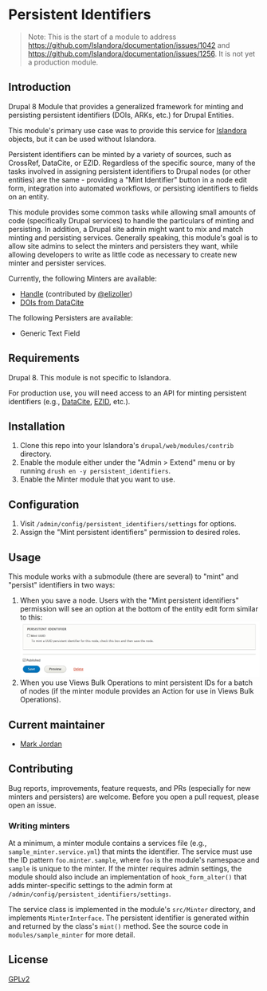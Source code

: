 # Persistent Identifiers

> Note: This is the start of a module to address https://github.com/Islandora/documentation/issues/1042 and https://github.com/Islandora/documentation/issues/1256. It is not yet a production module.

## Introduction

Drupal 8 Module that provides a generalized framework for minting and persisting persistent identifiers (DOIs, ARKs, etc.) for Drupal Entities.

This module's primary use case was to provide this service for [Islandora](https://islandora.ca/) objects, but it can be used without Islandora.

Persistent identifiers can be minted by a variety of sources, such as CrossRef, DataCite, or EZID. Regardless of the specific source, many of the tasks involved in assigning persistent identifiers to Drupal nodes (or other entities) are the same - providing a "Mint Identifier" button in a node edit form, integration into automated workflows, or persisting identifiers to fields on an entity.

This module provides some common tasks while allowing small amounts of code (specifically Drupal services) to handle the particulars of minting and persisting. In addition, a Drupal site admin might want to mix and match minting and persisting services. Generally speaking, this module's goal is to allow site admins to select the minters and persisters they want, while allowing developers to write as little code as necessary to create new minter and persister services.

Currently, the following Minters are available:

* [Handle](modules/hdl) (contributed by [@elizoller](https://github.com/elizoller))
* [DOIs from DataCite](modules/doi_datacite/README.md)

The following Persisters are available:

* Generic Text Field

## Requirements

Drupal 8. This module is not specific to Islandora.

For production use, you will need access to an API for minting persistent identifiers (e.g., [DataCite](https://datacite.org/), [EZID](https://ezid.cdlib.org/), etc.).

## Installation

1. Clone this repo into your Islandora's `drupal/web/modules/contrib` directory.
1. Enable the module either under the "Admin > Extend" menu or by running `drush en -y persistent_identifiers`.
1. Enable the Minter module that you want to use.

## Configuration

1. Visit `/admin/config/persistent_identifiers/settings` for options.
1. Assign the "Mint persistent identifiers" permission to desired roles.

## Usage

This module works with a submodule (there are several) to "mint" and "persist" identifiers in two ways:

1. When you save a node. Users with the "Mint persistent identifiers" permission will see an option at the bottom of the entity edit form similar to this:
  ![Mint checkbox](docs/images/mint_checkbox.png)
1. When you use Views Bulk Operations to mint persistent IDs for a batch of nodes (if the minter module provides an Action for use in Views Bulk Operations).

## Current maintainer

* [Mark Jordan](https://github.com/mjordan)

## Contributing

Bug reports, improvements, feature requests, and PRs (especially for new minters and persisters) are welcome. Before you open a pull request, please open an issue.

### Writing minters

At a minimum, a minter module contains a services file (e.g., `sample_minter.service.yml`) that mints the identifier. The service must use the ID pattern `foo.minter.sample`, where `foo` is the module's namespace and `sample` is unique to the minter. If the minter requires admin settings, the module should also include an implementation of `hook_form_alter()` that adds minter-specific settings to the admin form at `/admin/config/persistent_identifiers/settings`.

The service class is implemented in the module's `src/Minter` directory, and implements `MinterInterface`. The persistent identifier is generated within and returned by the class's `mint()` method. See the source code in `modules/sample_minter` for more detail.

## License

[GPLv2](http://www.gnu.org/licenses/gpl-2.0.txt)
